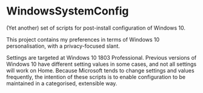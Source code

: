 # WindowsSystemConfig

(Yet another) set of scripts for post-install configuration of Windows 10.

This project contains my preferences in terms of Windows 10 personalisation, with a privacy-focused slant.

Settings are targeted at Windows 10 1803 Professional. Previous versions of Windows 10 have different setting values in some cases, and not all settings will work on Home. Because Microsoft tends to change settings and values frequently, the intention of these scripts is to enable configuration to be maintained in a categorised, extensible way.

